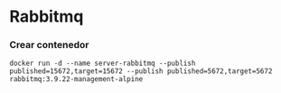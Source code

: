 # Rabbitmq

### Crear contenedor

```
docker run -d --name server-rabbitmq --publish published=15672,target=15672 --publish published=5672,target=5672 rabbitmq:3.9.22-management-alpine
```

